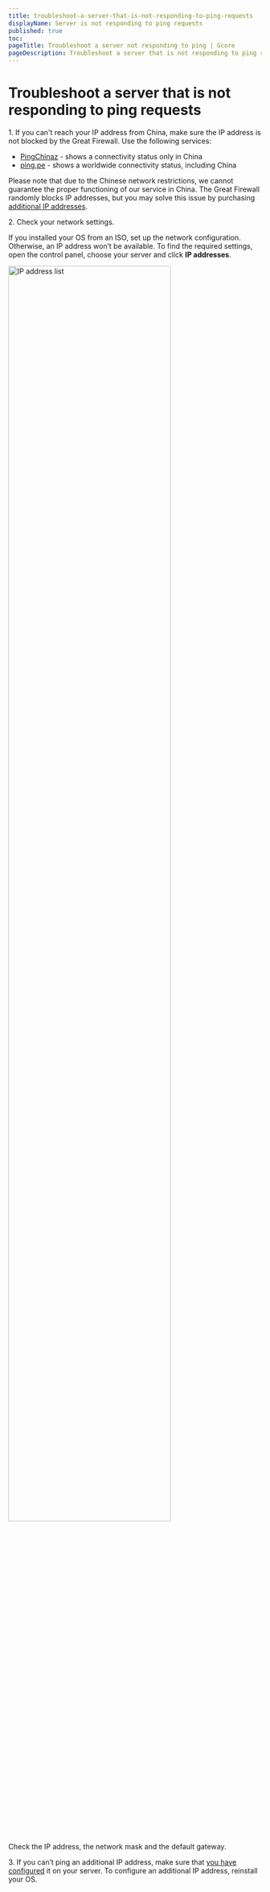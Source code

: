 ```yaml
---
title: troubleshoot-a-server-that-is-not-responding-to-ping-requests
displayName: Server is not responding to ping requests
published: true
toc:
pageTitle: Troubleshoot a server not responding to ping | Gcore
pageDescription: Troubleshoot a server that is not responding to ping requests with this guide.
---
```

# Troubleshoot a server that is not responding to ping requests

1\. If you can't reach your IP address from China, make sure the IP address is not blocked by the Great Firewall. Use the following services:

- <a href="https://ping.chinaz.com" target="_blank">PingChinaz</a> - shows a connectivity status only in China
- <a href="https://ping.pe" target="_blank">ping.pe</a> - shows a worldwide connectivity status, including China

Please note that due to the Chinese network restrictions, we cannot guarantee the proper functioning of our service in China. The Great Firewall randomly blocks IP addresses, but you may solve this issue by purchasing <a href="https://gcore.com/docs/hosting/virtual-servers/manage/networking/additional-ip-addresses/buy-an-additional-ip-address" target="_blank">additional IP addresses</a>.

2\. Check your network settings.

If you installed your OS from an ISO, set up the network configuration. Otherwise, an IP address won’t be available. To find the required settings, open the control panel, choose your server and click **IP addresses**.

<img src="https://assets.gcore.pro/docs/hosting/virtual-servers/troubleshooting/troubleshoot-a-server-that-is-not-responding-to-ping-requests/13169768953873.png" alt="IP address list" width="80%">

Check the IP address, the network mask and the default gateway.

3\. If you can’t ping an additional IP address, make sure that <a href="https://gcore.com/docs/hosting/virtual-servers/manage/networking/additional-ip-addresses/configure-an-additional-ip-address" target="_blank">you have configured</a> it on your server. To configure an additional IP address, reinstall your OS.